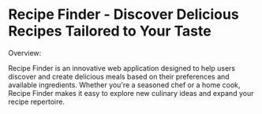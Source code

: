 <h1>Recipe Finder - Discover Delicious Recipes Tailored to Your Taste</h1>
<span>Overview:</span>
<p>Recipe Finder is an innovative web application designed to help users discover and create delicious meals based on their preferences and available ingredients. Whether you're a seasoned chef or a home cook, Recipe Finder makes it easy to explore new culinary ideas and expand your recipe repertoire.

</p>
